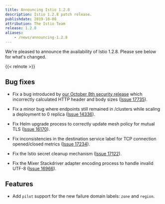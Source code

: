 ```yaml
---
title: Announcing Istio 1.2.8
description: Istio 1.2.8 patch release.
publishdate: 2019-10-08
attribution: The Istio Team
release: 1.2.8
aliases:
    - /news/announcing-1.2.8
---
```


We're pleased to announce the availability of Istio 1.2.8. Please see below for what's changed.

{{< relnote >}}

## Bug fixes

- Fix a bug introduced by [our October 8th security release](/news/2019/istio-security-2019-005) which incorrectly calculated HTTP header and body sizes ([Issue 17735](https://github.com/istio/istio/issues/17735)).

- Fix a minor bug where endpoints still remained in /clusters while scaling a deployment to 0 replica ([Issue 14336](https://github.com/istio/istio/issues/14336)).

- Fix Helm upgrade process to correctly update mesh policy for mutual TLS ([Issue 16170](https://github.com/istio/istio/issues/16170)).

- Fix inconsistencies in the destination service label for TCP connection opened/closed metrics ([Issue 17234](https://github.com/istio/istio/issues/17234)).

- Fix the Istio secret cleanup mechanism ([Issue 17122](https://github.com/istio/istio/issues/17122)).

- Fix the Mixer Stackdriver adapter encoding process to handle invalid UTF-8 ([Issue 16966](https://github.com/istio/istio/issues/16966)).

## Features

- Add `pilot` support for the new failure domain labels: `zone` and `region`.
